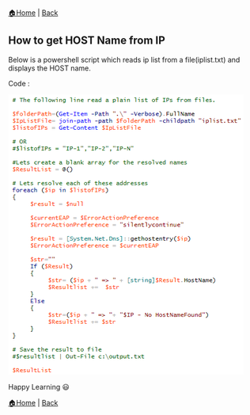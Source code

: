 [:house:Home](https://github.com/debbiswal/Articles) | [Back](https://github.com/debbiswal/Articles/blob/master/README.md#powershell)

## How to get HOST Name from IP  

Below is a powershell script which reads ip list from a file(iplist.txt) and displays the HOST name.  

Code :  

![code](images/img1.png)

Happy Learning :smiley:  

[:house:Home](https://github.com/debbiswal/Articles) | [Back](https://github.com/debbiswal/Articles/blob/master/README.md#powershell)
